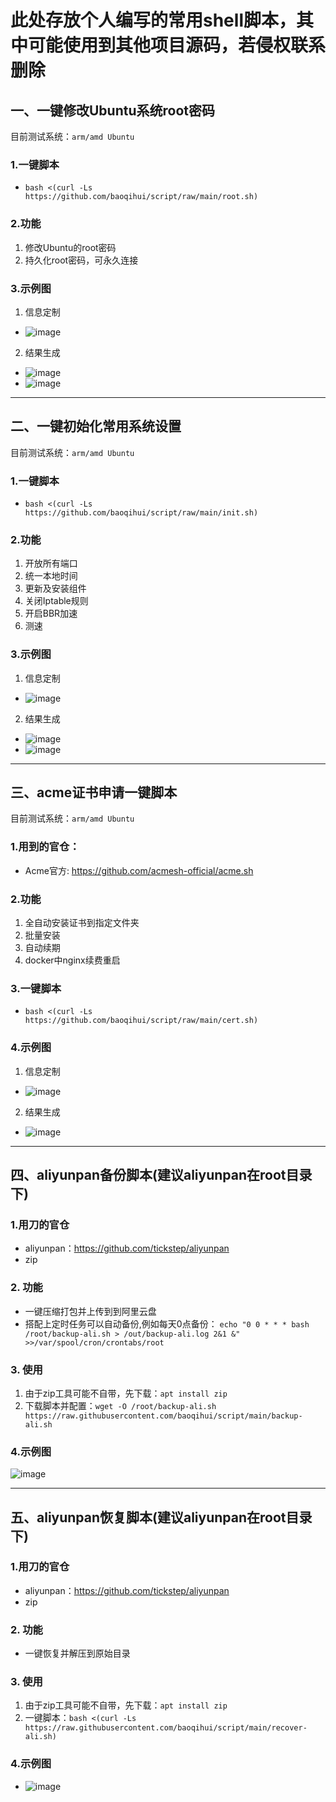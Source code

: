 # 此处存放个人编写的常用shell脚本，其中可能使用到其他项目源码，若侵权联系删除
## 一、一键修改Ubuntu系统root密码
目前测试系统：`arm/amd Ubuntu`
### 1.一键脚本
+ ```bash <(curl -Ls https://github.com/baoqihui/script/raw/main/root.sh)```
### 2.功能
1. 修改Ubuntu的root密码
2. 持久化root密码，可永久连接
### 3.示例图
1. 信息定制
  + ![image](https://user-images.githubusercontent.com/50536515/155873326-0c5c43a5-ad59-44fb-b9b0-665b30aeaedb.png)
2. 结果生成
  + ![image](https://user-images.githubusercontent.com/50536515/155873404-161f3f3b-31bd-4db9-ad1d-175fd8493a28.png)
  + ![image](https://user-images.githubusercontent.com/50536515/155873415-fac78fce-3a6e-4772-9012-8b8729ec4b55.png)
---

## 二、一键初始化常用系统设置
目前测试系统：`arm/amd Ubuntu`
### 1.一键脚本
+ ```bash <(curl -Ls https://github.com/baoqihui/script/raw/main/init.sh)```
### 2.功能
1. 开放所有端口
2. 统一本地时间
3. 更新及安装组件
4. 关闭Iptable规则
5. 开启BBR加速
6. 测速
### 3.示例图
1. 信息定制
  + ![image](https://user-images.githubusercontent.com/50536515/155878543-1592d57b-2d56-461f-b3af-bc185f1a43f3.png)

2. 结果生成
  + ![image](https://user-images.githubusercontent.com/50536515/155878570-152590ec-2c7a-4ddb-9464-8a69a2ab0441.png)
  + ![image](https://user-images.githubusercontent.com/50536515/155878606-05a93768-9977-4777-9838-dacdb04e264d.png)

---

## 三、acme证书申请一键脚本
目前测试系统：`arm/amd Ubuntu`
### 1.用到的官仓：
+ Acme官方: https://github.com/acmesh-official/acme.sh 
### 2.功能
1. 全自动安装证书到指定文件夹
2. 批量安装
3. 自动续期
4. docker中nginx续费重启
### 3.一键脚本
+ ```bash <(curl -Ls https://github.com/baoqihui/script/raw/main/cert.sh)```
### 4.示例图
1. 信息定制
  + ![image](https://user-images.githubusercontent.com/50536515/154844456-c7b49470-323d-421b-8c8b-73f8ed29b1bb.png)
2. 结果生成
  + ![image](https://user-images.githubusercontent.com/50536515/154844580-602b13c4-255f-4b64-96ad-8f1601fd8fe4.png)

---
## 四、aliyunpan备份脚本(建议aliyunpan在root目录下)
### 1.用刀的官仓
+ aliyunpan：https://github.com/tickstep/aliyunpan
+ zip
### 2. 功能
+ 一键压缩打包并上传到到阿里云盘
+ 搭配上定时任务可以自动备份,例如每天0点备份： `echo "0 0 * * * bash /root/backup-ali.sh > /out/backup-ali.log 2&1 &" >>/var/spool/cron/crontabs/root`
### 3. 使用
1. 由于zip工具可能不自带，先下载：`apt install zip`
2. 下载脚本并配置：`wget -O /root/backup-ali.sh https://raw.githubusercontent.com/baoqihui/script/main/backup-ali.sh`
### 4.示例图
![image](https://user-images.githubusercontent.com/50536515/162558220-fbf1afc4-68b2-4b56-85c5-5d7205b4e68a.png)

---
## 五、aliyunpan恢复脚本(建议aliyunpan在root目录下)
### 1.用刀的官仓
+ aliyunpan：https://github.com/tickstep/aliyunpan
+ zip
### 2. 功能
+ 一键恢复并解压到原始目录
### 3. 使用
1. 由于zip工具可能不自带，先下载：`apt install zip`
2. 一键脚本：`bash <(curl -Ls https://raw.githubusercontent.com/baoqihui/script/main/recover-ali.sh)`
### 4.示例图
+ ![image](https://user-images.githubusercontent.com/50536515/162557393-4fb3eb6a-704c-4d10-b95c-5322efccc84f.png)


